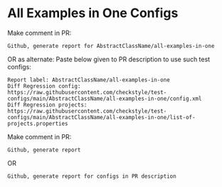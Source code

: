 # All Examples in One Configs
Make comment in PR:
```
Github, generate report for AbstractClassName/all-examples-in-one
```
OR as alternate:
Paste below given to PR description to use such test configs:
```
Report label: AbstractClassName/all-examples-in-one
Diff Regression config: https://raw.githubusercontent.com/checkstyle/test-configs/main/AbstractClassName/all-examples-in-one/config.xml
Diff Regression projects: https://raw.githubusercontent.com/checkstyle/test-configs/main/AbstractClassName/all-examples-in-one/list-of-projects.properties
```
Make comment in PR:
```
Github, generate report
```
OR
```
Github, generate report for configs in PR description
```
